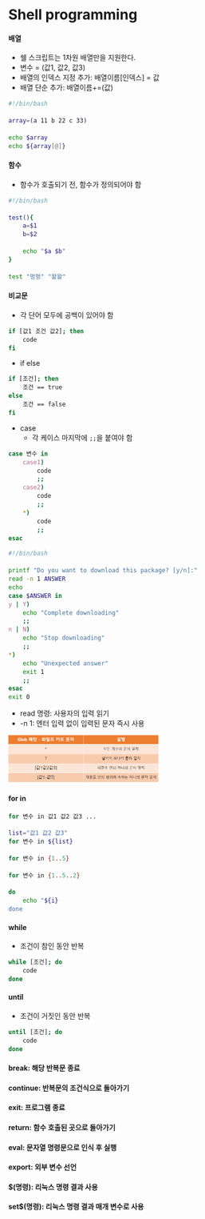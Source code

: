 Shell programming
=================

#### 배열

- 쉘 스크립트는 1차원 배열만을 지원한다.
- 변수 = (값1, 값2, 값3)
- 배열의 인덱스 지정 추가: 배열이름[인덱스] = 값
- 배열 단순 추가: 배열이름+=(값)

```bash
#!/bin/bash

array=(a 11 b 22 c 33)

echo $array
echo ${array[@]}
```

#### 함수

- 함수가 호출되기 전, 함수가 정의되어야 함

```bash
#!/bin/bash

test(){
	a=$1
	b=$2

	echo "$a $b"
}

test "멍멍" "왈왈"
```

#### 비교문

- 각 단어 모두에 공백이 있어야 함

```bash
if [값1 조건 값2]; then
	code
fi
```

- if else

```bash
if [조건]; then
	조건 == true
else
	조건 == false
fi
```

- case
    - 각 케이스 마지막에 `;;`을 붙여야 함

```bash
case 변수 in
	case1)
		code
		;;
	case2)
		code
		;;
	*)
		code
		;;
esac
```

```bash
#!/bin/bash

printf "Do you want to download this package? [y/n]:"
read -n 1 ANSWER
echo
case $ANSWER in
y | Y)
	echo "Complete downloading"
	;;
n | N)
	echo "Stop downloading"
	;;
*)
	echo "Unexpected answer"
	exit 1
	;;
esac
exit 0
```

- read 명령: 사용자의 입력 읽기
- -n 1: 엔터 입력 없이 입력된 문자 즉시 사용

<img src = "./imgs/glob 패턴.png"  width="60%" height="30%">

#### for in

```bash
for 변수 in 값1 값2 값3 ...

list="값1 값2 값3"
for 변수 in ${list}

for 변수 in {1..5}

for 변수 in {1..5..2}

do
	echo "${i}
done
```

#### while

- 조건이 참인 동안 반복

```bash
while [조건]; do
	code
done
```

#### until

- 조건이 거짓인 동안 반복

```bash
until [조건]; do
	code
done
```

#### break: 해당 반복문 종료

#### continue: 반복문의 조건식으로 돌아가기

#### exit: 프로그램 종료

#### return: 함수 호출된 곳으로 돌아가기

#### eval: 문자열 명령문으로 인식 후 실행

#### export: 외부 변수 선언

#### $(명령): 리눅스 명령 결과 사용

#### set$(명령): 리눅스 명령 결과 매개 변수로 사용
